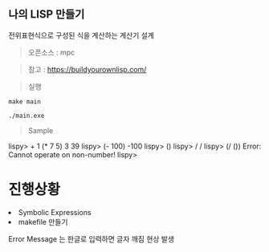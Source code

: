 ## 나의 LISP 만들기

전위표현식으로 구성된 식을 계산하는 계산기 설계

> 오픈소스 : mpc

> 참고 : https://buildyourownlisp.com/

> 실행

`make main`

`./main.exe `

> Sample

lispy> + 1 (\* 7 5) 3
39
lispy> (- 100)
-100
lispy>
()
lispy> /
/
lispy> (/ ())
Error: Cannot operate on non-number!
lispy>

# 진행상황

<li>Symbolic Expressions</li>
<li>makefile 만들기</li>

Error Message 는 한글로 입력하면 글자 깨짐 현상 발생

